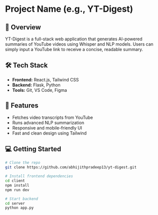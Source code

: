 # Project Name (e.g., YT-Digest)

## 📌 Overview
YT-Digest is a full-stack web application that generates AI-powered summaries of YouTube videos using Whisper and NLP models. Users can simply input a YouTube link to receive a concise, readable summary.

## 🛠 Tech Stack
- **Frontend:** React.js, Tailwind CSS
- **Backend:** Flask, Python
- **Tools:** Git, VS Code, Figma

## 🚀 Features
- Fetches video transcripts from YouTube
- Runs advanced NLP summarization
- Responsive and mobile-friendly UI
- Fast and clean design using Tailwind

## 💻 Getting Started

```bash
# Clone the repo
git clone https://github.com/abhijithpradeep13/yt-digest.git

# Install frontend dependencies
cd client
npm install
npm run dev

# Start backend
cd server
python app.py
